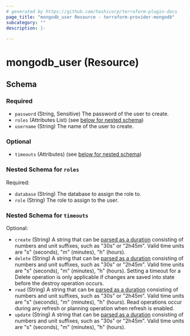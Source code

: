 ```yaml
---
# generated by https://github.com/hashicorp/terraform-plugin-docs
page_title: "mongodb_user Resource - terraform-provider-mongodb"
subcategory: ""
description: |-
  
---
```


# mongodb_user (Resource)





<!-- schema generated by tfplugindocs -->
## Schema

### Required

- `password` (String, Sensitive) The password of the user to create.
- `roles` (Attributes List) (see [below for nested schema](#nestedatt--roles))
- `username` (String) The name of the user to create.

### Optional

- `timeouts` (Attributes) (see [below for nested schema](#nestedatt--timeouts))

<a id="nestedatt--roles"></a>
### Nested Schema for `roles`

Required:

- `database` (String) The database to assign the role to.
- `role` (String) The role to assign to the user.


<a id="nestedatt--timeouts"></a>
### Nested Schema for `timeouts`

Optional:

- `create` (String) A string that can be [parsed as a duration](https://pkg.go.dev/time#ParseDuration) consisting of numbers and unit suffixes, such as "30s" or "2h45m". Valid time units are "s" (seconds), "m" (minutes), "h" (hours).
- `delete` (String) A string that can be [parsed as a duration](https://pkg.go.dev/time#ParseDuration) consisting of numbers and unit suffixes, such as "30s" or "2h45m". Valid time units are "s" (seconds), "m" (minutes), "h" (hours). Setting a timeout for a Delete operation is only applicable if changes are saved into state before the destroy operation occurs.
- `read` (String) A string that can be [parsed as a duration](https://pkg.go.dev/time#ParseDuration) consisting of numbers and unit suffixes, such as "30s" or "2h45m". Valid time units are "s" (seconds), "m" (minutes), "h" (hours). Read operations occur during any refresh or planning operation when refresh is enabled.
- `update` (String) A string that can be [parsed as a duration](https://pkg.go.dev/time#ParseDuration) consisting of numbers and unit suffixes, such as "30s" or "2h45m". Valid time units are "s" (seconds), "m" (minutes), "h" (hours).
